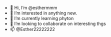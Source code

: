 - 👋 Hi, I’m @esthermmm
- 👀 I’m interested in anything new.
- 🌱 I’m currently learning phyton
- 💞️ I’m looking to collaborate on interesting thgs
- 📫 @Esther22222222

<!---
esthermmm/esthermmm is a ✨ special ✨ repository because its `README.md` (this file) appears on your GitHub profile.
You can click the Preview link to take a look at your changes.
--->
